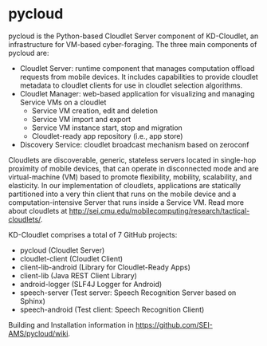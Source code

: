 # pycloud
pycloud is the Python-based Cloudlet Server component of KD-Cloudlet, an infrastructure for VM-based cyber-foraging. The three main components of pycloud are:
* Cloudlet Server: runtime component that manages computation offload requests from mobile devices. It includes capabilities to provide cloudlet metadata to cloudlet clients for use in cloudlet selection algorithms.
* Cloudlet Manager: web-based application for visualizing and managing Service VMs on a cloudlet
    * Service VM creation, edit and deletion
    * Service VM import and export
    * Service VM instance start, stop and migration
    * Cloudlet-ready app repository (i.e., app store)
* Discovery Service: cloudlet broadcast mechanism based on zeroconf

Cloudlets are discoverable, generic, stateless servers located in single-hop proximity of mobile devices, that can operate in disconnected mode and are virtual-machine (VM) based to promote flexibility, mobility, scalability, and elasticity. In our implementation of cloudlets, applications are statically partitioned into a very thin client that runs on the mobile device and a computation-intensive Server that runs inside a Service VM. Read more about cloudlets at http://sei.cmu.edu/mobilecomputing/research/tactical-cloudlets/.

KD-Cloudlet comprises a total of 7 GitHub projects:

* pycloud (Cloudlet Server)
* cloudlet-client (Cloudlet Client)
* client-lib-android (Library for Cloudlet-Ready Apps)
* client-lib (Java REST Client Library)
* android-logger (SLF4J Logger for Android)
* speech-server (Test server: Speech Recognition Server based on Sphinx)
* speech-android (Test client: Speech Recognition Client)

Building and Installation information in https://github.com/SEI-AMS/pycloud/wiki. 


